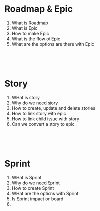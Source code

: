 # Roadmap & Epic

1. What is Roadmap
2. What is Epic
3. How to make Epic
4. What is the flow of Epic
5. What are the options are there with Epic

&nbsp;

&nbsp;

# Story

1. WHat is story
2. Why do we need story
3. How to create, update and delete stories
4. How to link story with epic
5. How to link child issue with story
6. Can we convert a story to epic

&nbsp;

&nbsp;

# Sprint

1. WHat is Sprint
2. Why do we need Sprint
3. How to create Sprint
4. WHat are the options with Sprint
5. Is Sprint impact on board
6. 


&nbsp;

&nbsp;

&nbsp;

&nbsp;

&nbsp;

&nbsp;

&nbsp;

&nbsp;

&nbsp;

&nbsp;

&nbsp;

&nbsp;
